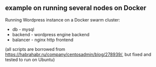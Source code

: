 ## example on running several nodes on Docker
Running Wordpress instance on a Docker swarm cluster:
- db - mysql
- backend - wordpress engine backend
- balancer - nginx http frontend

(all scripts are borrowed from https://habrahabr.ru/company/centosadmin/blog/278939/, but fixed and tested to run on Ubuntu)